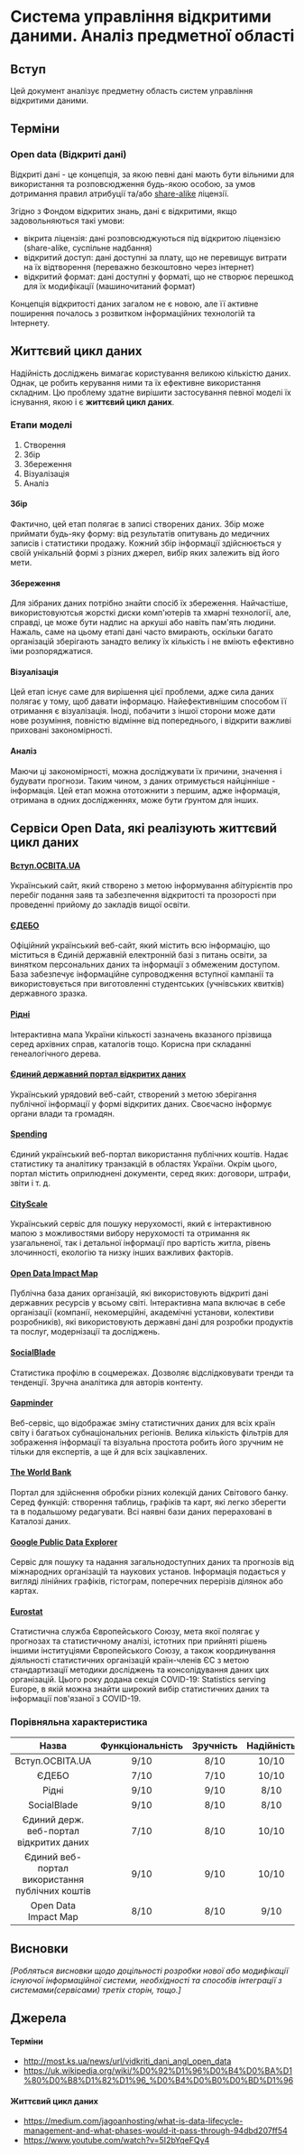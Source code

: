 # Система управління відкритими даними. Аналіз предметної області

## Вступ

Цей документ аналізує предметну область систем управління відкритими даними.


## Терміни

### Open data (Відкриті дані)
Відкриті дані - це концепція, за якою певні дані мають бути вільними для використання та розповсюдження будь-якою особою, за умов дотримання правил атрибуції та/або [share-alike](https://ru.wikipedia.org/wiki/Share-alike) ліцензії.

Згідно з Фондом відкритих знань, дані є відкритими, якщо задовольняються такі умови:
* вікрита ліцензія: дані розповсюджуються під відкритою ліцензією (share-alike, суспільне надбання)
* відкритий доступ: дані доступні за плату, що не перевищує витрати на їх відтворення (переважно безкоштовно через інтернет)
* відкритий формат: дані доступні у форматі, що не створює перешкод для їх модифікації (машиночитаний формат)

Концепція відкритості даних загалом не є новою, але її активне поширення почалось з розвитком інформаційних технологій та Інтернету.

## Життєвий цикл даних

<p>Надійність досліджень вимагає користування великою кількістю даних. Однак, це робить керування ними та їх ефективне використання складним. Цю проблему здатне вирішити застосування певної моделі їх існування, якою і є <strong>життєвий цикл даних</strong>.</p>

### Етапи моделі
1. Створення
2. Збір
3. Збереження
4. Візуалізація
5. Аналіз

#### Збір
Фактично, цей етап полягає в записі створених даних. Збір може приймати будь-яку форму: від результатів опитувань до медичних записів і статистики продажу. Кожний збір інформації здійснюється у своїй унікальній формі з різних джерел, вибір яких залежить від його мети.

#### Збереження
Для зібраних даних потрібно знайти спосіб їх збереження. Найчастіше, використовуютсья жорсткі диски комп'ютерів та хмарні технології, але, справді, це може бути надпис на аркуші або навіть пам'ять людини.
Нажаль, саме на цьому етапі дані часто вмирають, оскільки багато організацій зберігають занадто велику їх кількість і не вміють ефективно їми розпоряджатися.

#### Візуалізація
Цей етап існує саме для вирішення цієї проблеми, адже сила даних полягає у тому, щоб давати інформацю. Найефективнішим способом її отримання є візуалізація.
Іноді, побачити з іншої сторони може дати нове розуміння, повністю відмінне від попереднього, і відкрити важливі приховані закономірності.

#### Аналіз
Маючи ці закономірності, можна досліджувати їх причини, значення і будувати прогнози. Таким чином, з даних отримується найцінніше - інформація. Цей етап можна ототожнити з першим, адже інформація, отримана в одних дослідженнях, може бути ґрунтом для інших.

## Сервіси Open Data, які реалізують життєвий цикл даних

#### [Вступ.ОСВІТА.UA](https://vstup.osvita.ua/)
Український сайт, який створено з метою інформування абітурієнтів про перебіг подання заяв та забезпечення відкритості та прозорості при проведенні прийому до закладів вищої освіти.

#### [ЄДЕБО](https://info.edbo.gov.ua/)
Офіційний український веб-сайт, який містить всю інформацію, що міститься в Єдиній державній електронній базі з питань освіти, за винятком персональних даних та інформації з обмеженим доступом. База забезпечує інформаційне супроводження вступної кампанії та використовується при виготовленні студентських (учнівських квитків) державного зразка.

#### [Рідні](https://ridni.org/)
Інтерактивна мапа України кількості зазначень вказаного прізвища серед архівних справ, каталогів тощо. Корисна при складанні генеалогічного дерева.

#### [Єдиний державний портал відкритих даних](https://data.gov.ua/)
Український урядовий веб-сайт, створений з метою зберігання публічної інформації у формі відкритих даних. Своєчасно інформує органи влади та громадян.

#### [Spending](https://spending.gov.ua/)
Єдиний український веб-портал використання публічних коштів. Надає статистику та аналітику транзакцій в областях України. Окрім цього, портал містить оприлюднені документи, серед яких: договори, штрафи, звіти і т. д. 

#### [CityScale](https://www.cityscale.com.ua/)
Український сервіс для пошуку нерухомості, який є інтерактивною мапою з можливостями вибору нерухомості та отримання як узагальненої, так і детальної інформації про вартість житла, рівень злочинності, екологію та низку інших важливих факторів.

#### [Open Data Impact Map](https://opendataimpactmap.org/)
Публічна база даних організацій, які використовують відкриті дані державних ресурсів у всьому світі. Інтерактивна мапа включає в себе організації (компанії, некомерційні, академічні установи, колективи розробників), які використовують державні дані для розробки продуктів та послуг, модернізації та досліджень.

#### [SocialBlade](https://socialblade.com/)
Статистика профілю в соцмережах. Дозволяє відслідковувати тренди та тенденції. Зручна аналітика для авторів контенту.

#### [Gapminder](https://www.gapminder.org/)
Веб-сервіс, що відображає зміну статистичних даних для всіх країн світу і багатьох субнаціональних регіонів. Велика кількість фільтрів для зображення інформації та візуальна простота робить його зручним не тільки для експертів, а ще й для всіх зацікавлених.

#### [The World Bank](https://databank.worldbank.org/)
Портал для здійснення обробки різних колекцій даних Світового банку. Серед функцій: створення таблиць, графіків та карт, які легко зберегти та в подальшому редагувати. Всі наявні бази даних перераховані в Каталозі даних.

#### [Google Public Data Explorer](https://www.google.com/publicdata/directory)
Сервіс для пошуку та надання загальнодоступних даних та прогнозів від міжнародних організацій та наукових установ. Інформація подається у вигляді лінійних графіків, гістограм, поперечних перерізів ділянок або картах.

#### [Eurostat](https://ec.europa.eu/eurostat/data/database)
Статистична служба Європейського Союзу, мета якої полягає у прогнозах та статистичному аналізі, істотних при прийняті рішень іншими інституціями Європейського Союзу, а також координування діяльності статистичних організацій країн-членів ЄС з метою стандартизації методики досліджень та консолідування даних цих організацій. Цього року додана секція COVID-19: Statistics serving Europe, в якій можна знайти широкий вибір статистичних даних та інформації пов'язаної з COVID-19.

### Порівняльна характеристика

|                      Назва                      | Функціональність | Зручність | Надійність | Продуктивність | Підтримка |
|:-----------------------------------------------:|:----------------:|:---------:|:----------:|:--------------:|:---------:|
|                 Вступ.ОСВІТА.UA                 |       9/10       |    8/10   |    10/10   |      7/10      |    7/10   |
|                      ЄДЕБО                      |       7/10       |    7/10   |    10/10   |      7/10      |    8/10   |
|                      Рідні                      |       9/10       |    9/10   |    8/10    |      8/10      |    8/10   |
|                   SocialBlade                   |       9/10       |    8/10   |    8/10    |      9/10      |    9/10   |
|     Єдиний держ. веб-портал відкритих даних     |       7/10       |    8/10   |    10/10   |      9/10      |    9/10   |
| Єдиний веб-портал використання публічних коштів |       9/10       |    9/10   |    10/10   |      9/10      |    9/10   |
|              Open Data  Impact Map              |       8/10       |    8/10   |    9/10    |      9/10      |    9/10   |

## Висновки

*[Робляться висновки щодо доцільності розробки нової або модифікації існуючої інформаційної системи, необхідності та способів інтеграції з системами(сервісами) третіх сторін, тощо.]*

## Джерела

#### Терміни
* http://most.ks.ua/news/url/vidkriti_dani_angl_open_data
* https://uk.wikipedia.org/wiki/%D0%92%D1%96%D0%B4%D0%BA%D1%80%D0%B8%D1%82%D1%96_%D0%B4%D0%B0%D0%BD%D1%96

#### Життєвий цикл даних
* https://medium.com/jagoanhosting/what-is-data-lifecycle-management-and-what-phases-would-it-pass-through-94dbd207ff54
* https://www.youtube.com/watch?v=5I2bYqeFQy4
